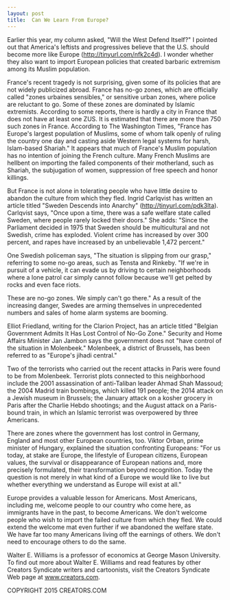 ```yaml
---
layout: post
title:  Can We Learn From Europe?
---
```


Earlier this year, my column asked, "Will the West Defend Itself?" I pointed out that America's leftists and progressives believe that the U.S. should become more like Europe (http://tinyurl.com/nfk2c4d). I wonder whether they also want to import European policies that created barbaric extremism among its Muslim population.

France's recent tragedy is not surprising, given some of its policies that are not widely publicized abroad. France has no-go zones, which are officially called "zones urbaines sensibles," or sensitive urban zones, where police are reluctant to go. Some of these zones are dominated by Islamic extremists. According to some reports, there is hardly a city in France that does not have at least one ZUS. It is estimated that there are more than 750 such zones in France. According to The Washington Times, "France has Europe's largest population of Muslims, some of whom talk openly of ruling the country one day and casting aside Western legal systems for harsh, Islam-based Shariah." It appears that much of France's Muslim population has no intention of joining the French culture. Many French Muslims are hellbent on importing the failed components of their motherland, such as Shariah, the subjugation of women, suppression of free speech and honor killings.

But France is not alone in tolerating people who have little desire to abandon the culture from which they fled. Ingrid Carlqvist has written an article titled "Sweden Descends into Anarchy" (http://tinyurl.com/pdk3lta). Carlqvist says, "Once upon a time, there was a safe welfare state called Sweden, where people rarely locked their doors." She adds: "Since the Parliament decided in 1975 that Sweden should be multicultural and not Swedish, crime has exploded. Violent crime has increased by over 300 percent, and rapes have increased by an unbelievable 1,472 percent."

One Swedish policeman says, "The situation is slipping from our grasp," referring to some no-go areas, such as Tensta and Rinkeby. "If we're in pursuit of a vehicle, it can evade us by driving to certain neighborhoods where a lone patrol car simply cannot follow because we'll get pelted by rocks and even face riots.

 These are no-go zones. We simply can't go there." As a result of the increasing danger, Swedes are arming themselves in unprecedented numbers and sales of home alarm systems are booming.

Elliot Friedland, writing for the Clarion Project, has an article titled "Belgian Government Admits It Has Lost Control of No-Go Zone." Security and Home Affairs Minister Jan Jambon says the government does not "have control of the situation in Molenbeek." Molenbeek, a district of Brussels, has been referred to as "Europe's jihadi central."

Two of the terrorists who carried out the recent attacks in Paris were found to be from Molenbeek. Terrorist plots connected to this neighborhood include the 2001 assassination of anti-Taliban leader Ahmad Shah Massoud; the 2004 Madrid train bombings, which killed 191 people; the 2014 attack on a Jewish museum in Brussels; the January attack on a kosher grocery in Paris after the Charlie Hebdo shootings; and the August attack on a Paris-bound train, in which an Islamic terrorist was overpowered by three Americans.

There are zones where the government has lost control in Germany, England and most other European countries, too. Viktor Orban, prime minister of Hungary, explained the situation confronting Europeans: "For us today, at stake are Europe, the lifestyle of European citizens, European values, the survival or disappearance of European nations and, more precisely formulated, their transformation beyond recognition. Today the question is not merely in what kind of a Europe we would like to live but whether everything we understand as Europe will exist at all."

Europe provides a valuable lesson for Americans. Most Americans, including me, welcome people to our country who come here, as immigrants have in the past, to become Americans. We don't welcome people who wish to import the failed culture from which they fled. We could extend the welcome mat even further if we abandoned the welfare state. We have far too many Americans living off the earnings of others. We don't need to encourage others to do the same.

Walter E. Williams is a professor of economics at George Mason University. To find out more about Walter E. Williams and read features by other Creators Syndicate writers and cartoonists, visit the Creators Syndicate Web page at www.creators.com.

COPYRIGHT 2015 CREATORS.COM
